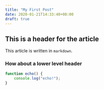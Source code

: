 ```yaml
---
title: "My First Post"
date: 2020-01-21T14:33:40+08:00
draft: true
---
```

## This is a header for the article
This article is written in `markdown`.

### How about a lower level header
```js
function echo() {
    console.log("echo!");
}
```
